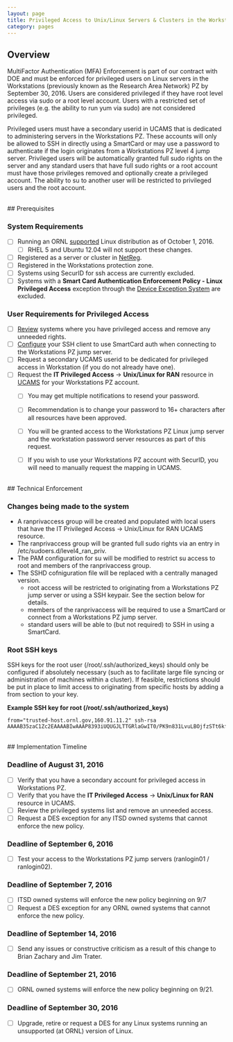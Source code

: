 ```yaml
---
layout: page
title: Privileged Access to Unix/Linux Servers & Clusters in the Workstations Protection Zone
category: pages
---
```



## Overview
MultiFactor Authentication (MFA) Enforcement is part of our contract with DOE and must be enforced for privileged users on Linux servers in the Workstations (previously known as the Research Area Network) PZ by September 30, 2016. Users are considered privileged if they have root level access via sudo or a root level account. Users with a restricted set of privileges (e.g. the ability to run yum via sudo) are not considered privileged.

Privileged users must have a secondary userid in UCAMS that is dedicated to administering servers in the Workstations PZ. These accounts will only be allowed to SSH in directly using a SmartCard or may use a password to authenticate if the login originates from a Workstations PZ level 4 jump server. Privileged users will be automatically granted full sudo rights on the server and any standard users that have full sudo rights or a root account must have those privileges removed and optionally create a privileged account. The ability to su to another user will be restricted to privileged users and the root account.


<br />
## Prerequisites

### System Requirements
- [ ] Running an ORNL [supported](https://ornl.service-now.com/its/kb_view.do?sysparm_article=KB0100342) Linux distribution as of October 1, 2016.
	- [ ] RHEL 5 and Ubuntu 12.04 will not support these changes.
- [ ] Registered as a server or cluster in [NetReg](https://netreg.ornl.gov).
- [ ] Registered in the Workstations protection zone.
- [ ] Systems using SecurID for ssh access are currently excluded.
- [ ] Systems with a **Smart Card Authentication Enforcement Policy - Linux Privileged Access** exception through the [Device Exception System](http://home.ornl.gov/~dex/prod/) are excluded.

### User Requirements for Privileged Access
- [ ] [Review](https://portal02.ornl.gov/sites/BI/_layouts/ReportServer/RSViewerPage.aspx?rv:RelativeReportUrl=/sites/bi/dashboards/deviceswprivaccess.rdl) systems where you have privileged access and remove any unneeded rights.
- [ ] [Configure](mfa/home) your SSH client to use SmartCard auth when connecting to the Workstations PZ jump server.
- [ ] Request a secondary UCAMS userid to be dedicated for privileged access in Workstation (if you do not already have one).
- [ ] Request the **IT Privileged Access** -> **Unix/Linux for RAN** resource in [UCAMS](https://ucams.ornl.gov) for your Workstations PZ account.
	- [ ] You may get multiple notifications to resend your password.
	- [ ] Recommendation is to change your password to 16+ characters after all resources have been approved.
	- [ ] You will be granted access to the Workstations PZ Linux jump server and the workstation password server resources as part of this request.
	- [ ] If you wish to use your Workstations PZ account with SecurID, you will need to manually request the mapping in UCAMS.


<br />
## Technical Enforcement

### Changes being made to the system
* A ranprivaccess group will be created and populated with local users that have the IT Privileged Access -> Unix/Linux for RAN UCAMS resource.
* The ranprivaccess group will be granted full sudo rights via an entry in /etc/sudoers.d/level4_ran_priv.
* The PAM configuration for su will be modified to restrict su access to root and members of the ranprivaccess group.
* The SSHD cofniguration file will be replaced with a centrally managed version.
	* root access will be restricted to originating from a Workstations PZ jump server or using a SSH keypair. See the section below for details.
	* members of the ranprivaccess will be required to use a SmartCard or connect from a Workstations PZ jump server.
	* standard users will be able to (but not required) to SSH in using a SmartCard.

### Root SSH keys

SSH keys for the root user (/root/.ssh/authorized_keys) should only be configured if absolutely necessary (such as to facilitate large file syncing or administration of machines within a cluster). If feasible, restrictions should be put in place to limit access to originating from specific hosts by adding a from section to your key.

**Example SSH key for root (/root/.ssh/authorized_keys)**
```
from="trusted-host.ornl.gov,160.91.11.2" ssh-rsa AAAAB35zaC1Zc2EAAAABIwAAAP8393iUQUGJLTTGRlaGwIT0/PK9n831LvuLBOjfzSTt6kfWYNcvLgOMN9nIpo1kUTrK2TKuYCSHCm0luLSu8jgTHRMKZqWwBUqY0chRhmU/7lIaomoTp311D9/J23vrFok/84yjt3kz/GESPDBVboXuZsq3ljizRAeHQIBcvAZO93J4zu3o7cCST204bITIMTlhxOfacJ1p6G2h5yxl5kPq1CPTRo0KhU1rLkVq4sRYfUBf81jg8W1I3jD1Om37kGJ0rQks+0dteFFgNW10++iGomyUmO1YPDQnBfuC/eGXftsj1PBbK4s6fb4jXOP7FI30LRfP9jIx9j3aD9EuDbE=
```

<br />
## Implementation Timeline

### Deadline of August 31, 2016
- [ ] Verify that you have a secondary account for privileged access in Workstations PZ.
- [ ] Verify that you have the **IT Privileged Access** -> **Unix/Linux for RAN** resource in UCAMS.
- [ ] Review the privileged systems list and remove an unneeded access.
- [ ] Request a DES exception for any ITSD owned systems that cannot enforce the new policy.

### Deadline of September 6, 2016
- [ ] Test your access to the Workstations PZ jump servers (ranlogin01 / ranlogin02).

### Deadline of September 7, 2016
- [ ] ITSD owned systems will enforce the new policy beginning on 9/7
- [ ] Request a DES exception for any ORNL owned systems that cannot enforce the new policy.

### Deadline of September 14, 2016
- [ ] Send any issues or constructive criticism as a result of this change to Brian Zachary and Jim Trater.

### Deadline of September 21, 2016
- [ ] ORNL owned systems will enforce the new policy beginning on 9/21.

### Deadline of September 30, 2016
- [ ] Upgrade, retire or request a DES for any Linux systems running an unsupported (at ORNL) version of Linux.

